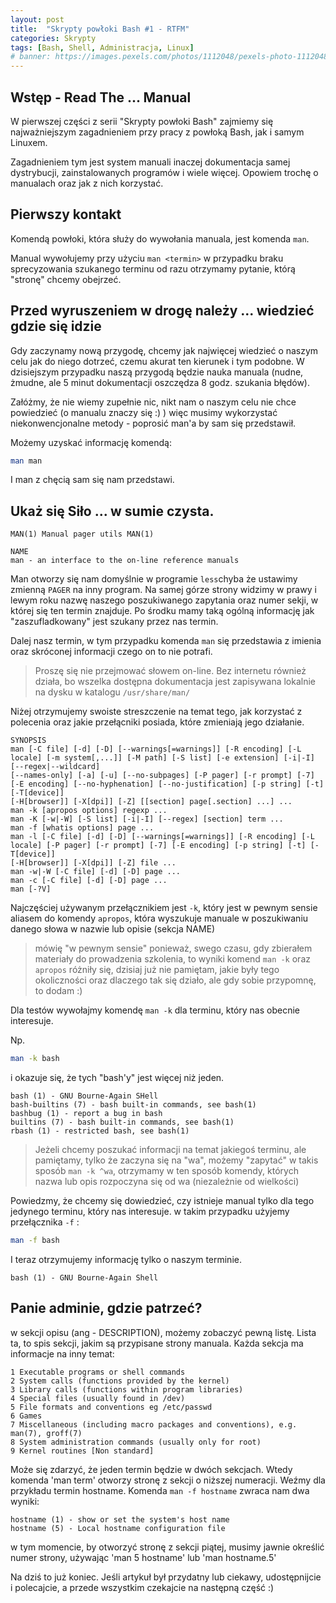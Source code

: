 ```yaml
---
layout: post
title:  "Skrypty powłoki Bash #1 - RTFM"
categories: Skrypty
tags: [Bash, Shell, Administracja, Linux]
# banner: https://images.pexels.com/photos/1112048/pexels-photo-1112048.jpeg?auto=compress&cs=tinysrgb&dpr=2&h=750&w=1260
---
```


## Wstęp - Read The ... Manual

W pierwszej części z serii "Skrypty powłoki Bash" zajmiemy się najważniejszym zagadnieniem przy pracy z powłoką Bash, jak i samym Linuxem.

Zagadnieniem tym jest system manuali inaczej dokumentacja samej dystrybucji, zainstalowanych programów i wiele więcej.
Opowiem trochę o manualach oraz jak z nich korzystać.

## Pierwszy kontakt

Komendą powłoki, która służy do wywołania manuala, jest komenda `man`.

Manual wywołujemy przy użyciu `man <termin>` w przypadku braku sprecyzowania szukanego terminu od razu otrzymamy pytanie, którą "stronę" chcemy obejrzeć.

## Przed wyruszeniem w drogę należy ... wiedzieć gdzie się idzie


Gdy zaczynamy nową przygodę, chcemy jak najwięcej wiedzieć o naszym celu jak do niego dotrzeć, czemu akurat ten kierunek i tym podobne.
W dzisiejszym przypadku naszą przygodą będzie nauka manuala (nudne, żmudne, ale 5 minut dokumentacji oszczędza 8 godz. szukania błędów).

Załóżmy, że nie wiemy zupełnie nic, nikt nam o naszym celu nie chce powiedzieć (o manualu znaczy się :) ) więc musimy wykorzystać niekonwencjonalne metody - poprosić man'a by sam się przedstawił.

Możemy uzyskać informację komendą:

```Bash
man man
```

I man z chęcią sam się nam przedstawi.

## Ukaż się Siło ... w sumie czysta.

```
MAN(1) Manual pager utils MAN(1)

NAME
man - an interface to the on-line reference manuals
```
Man otworzy się nam domyślnie w programie `less`chyba że ustawimy zmienną `PAGER` na inny program.
Na samej górze strony widzimy w prawy i lewym roku nazwę naszego poszukiwanego zapytania oraz numer sekji, w której się ten termin znajduje. Po środku mamy taką ogólną informację jak "zaszufladkowany" jest szukany przez nas termin.

Dalej nasz termin, w tym przypadku komenda `man` się przedstawia z imienia oraz skróconej informacji czego on to nie potrafi.

> Proszę się nie przejmować słowem on-line. Bez internetu również działa, bo wszelka dostępna dokumentacja jest zapisywana lokalnie na dysku w katalogu `/usr/share/man/`

Niżej otrzymujemy swoiste streszczenie na temat tego, jak korzystać z polecenia oraz jakie przełącniki posiada, które zmieniają jego działanie.

```
SYNOPSIS
man [-C file] [-d] [-D] [--warnings[=warnings]] [-R encoding] [-L locale] [-m system[,...]] [-M path] [-S list] [-e extension] [-i|-I] [--regex|--wildcard]
[--names-only] [-a] [-u] [--no-subpages] [-P pager] [-r prompt] [-7] [-E encoding] [--no-hyphenation] [--no-justification] [-p string] [-t] [-T[device]]
[-H[browser]] [-X[dpi]] [-Z] [[section] page[.section] ...] ...
man -k [apropos options] regexp ...
man -K [-w|-W] [-S list] [-i|-I] [--regex] [section] term ...
man -f [whatis options] page ...
man -l [-C file] [-d] [-D] [--warnings[=warnings]] [-R encoding] [-L locale] [-P pager] [-r prompt] [-7] [-E encoding] [-p string] [-t] [-T[device]]
[-H[browser]] [-X[dpi]] [-Z] file ...
man -w|-W [-C file] [-d] [-D] page ...
man -c [-C file] [-d] [-D] page ...
man [-?V]
```

Najczęściej używanym przełącznikiem jest `-k`, który jest w pewnym sensie aliasem do komendy `apropos`, która wyszukuje manuale w poszukiwaniu danego słowa w nazwie lub opisie (sekcja NAME)

> mówię "w pewnym sensie" ponieważ, swego czasu, gdy zbierałem materiały do prowadzenia szkolenia, to wyniki komend `man -k` oraz `apropos` różniły się, dzisiaj już nie pamiętam, jakie były tego okoliczności oraz dlaczego tak się działo, ale gdy sobie przypomnę, to dodam :)

Dla testów wywołajmy komendę `man -k` dla terminu, który nas obecnie interesuje.

Np.
``` bash
man -k bash
```
i okazuje się, że tych "bash'y" jest więcej niż jeden.

```
bash (1) - GNU Bourne-Again SHell
bash-builtins (7) - bash built-in commands, see bash(1)
bashbug (1) - report a bug in bash
builtins (7) - bash built-in commands, see bash(1)
rbash (1) - restricted bash, see bash(1)
```
> Jeżeli chcemy poszukać informacji na temat jakiegoś terminu, ale pamiętamy, tylko że zaczyna się na "wa", możemy "zapytać" w takis sposób ``` man -k ^wa ```, otrzymamy w ten sposób komendy, których nazwa lub opis rozpoczyna się od wa (niezależnie od wielkości)

Powiedzmy, że chcemy się dowiedzieć, czy istnieje manual tylko dla tego jedynego terminu, który nas interesuje.
w takim przypadku użyjemy przełącznika `-f` :

``` bash
man -f bash
```
I teraz otrzymujemy informację tylko o naszym terminie.

```
bash (1) - GNU Bourne-Again Shell
```

## Panie adminie, gdzie patrzeć?

w sekcji opisu (ang - DESCRIPTION), możemy zobaczyć pewną listę.
Lista ta, to spis sekcji, jakim są przypisane strony manuala.
Każda sekcja ma informacje na inny temat:

```
1 Executable programs or shell commands
2 System calls (functions provided by the kernel)
3 Library calls (functions within program libraries)
4 Special files (usually found in /dev)
5 File formats and conventions eg /etc/passwd
6 Games
7 Miscellaneous (including macro packages and conventions), e.g. man(7), groff(7)
8 System administration commands (usually only for root)
9 Kernel routines [Non standard]
```
Może się zdarzyć, że jeden termin będzie w dwóch sekcjach. Wtedy komenda 'man term' otworzy stronę z sekcji o niższej numeracji.
Weźmy dla przykładu termin hostname.
Komenda `man -f hostname` zwraca nam dwa wyniki:

```
hostname (1) - show or set the system's host name
hostname (5) - Local hostname configuration file
```

w tym momencie, by otworzyć stronę z sekcji piątej, musimy jawnie określić numer strony, używając 'man 5 hostname' lub 'man hostname.5'

Na dziś to już koniec. Jeśli artykuł był przydatny lub ciekawy, udostępnijcie i polecajcie, a przede wszystkim czekajcie na następną część :)